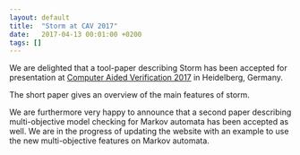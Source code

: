 ```yaml
---
layout: default
title:  "Storm at CAV 2017"
date:   2017-04-13 00:01:00 +0200
tags: []
---
```


We are delighted that a tool-paper describing Storm has been accepted for presentation at [Computer Aided Verification 2017](http://cavconference.org/2017/accepted-papers/) in Heidelberg, Germany.

<!--more-->

The short paper gives an overview of the main features of storm.

We are furthermore very happy to announce that a second paper describing multi-objective model checking for Markov automata has been accepted as well.
We are in the progress of updating the website with an example to use the new multi-objective features on Markov automata.
